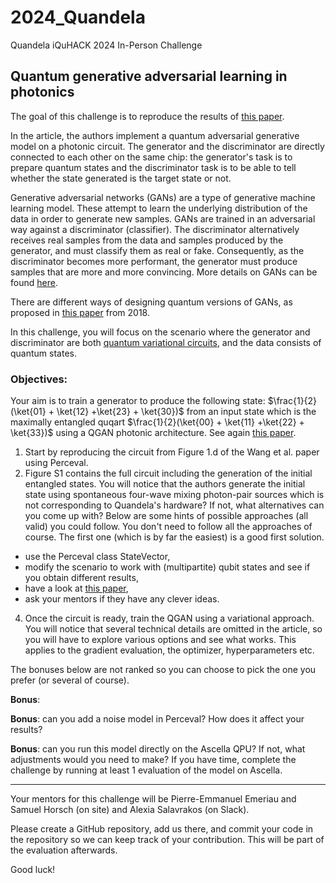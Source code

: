 # 2024_Quandela
Quandela iQuHACK 2024 In-Person Challenge


## Quantum generative adversarial learning in photonics

The goal of this challenge is to reproduce the results of [this paper](https://arxiv.org/abs/2310.00585). 

In the article, the authors implement a quantum adversarial generative model on a photonic circuit. The generator and the discriminator are directly connected to each other on the same chip: the generator's task is to prepare quantum states and the discriminator task is to be able to tell whether the state generated is the target state or not.

Generative adversarial networks (GANs) are a type of generative machine learning model. These attempt to learn the underlying distribution of the data in order to generate new samples. GANs are trained in an adversarial way against a discriminator (classifier). The discriminator alternatively receives real samples from the data and samples produced by the generator, and must classify them as real or fake. Consequently, as the discriminator becomes more performant, the generator must produce samples that are more and more convincing. More details on GANs can be found [here](https://developers.google.com/machine-learning/gan).

There are different ways of designing quantum versions of GANs, as proposed in [this paper](https://arxiv.org/abs/1804.09139) from 2018.

In this challenge, you will focus on the scenario where the generator and discriminator are both [quantum variational circuits](https://arxiv.org/abs/2012.09265), and the data consists of quantum states. 

### Objectives:
Your aim is to train a generator to produce the following state: $\frac{1}{2}(\ket{01} + \ket{12} +\ket{23} + \ket{30})$ from an input state which is the maximally entangled quqart $\frac{1}{2}(\ket{00} + \ket{11} +\ket{22} + \ket{33})$ using a QGAN photonic architecture. See again [this paper](https://arxiv.org/abs/2310.00585).

1. Start by reproducing the circuit from Figure 1.d of the Wang et al. paper using Perceval.
2. Figure S1 contains the full circuit including the generation of the initial entangled states. You will notice that the authors generate the initial state using spontaneous four-wave mixing photon-pair sources which is not corresponding to Quandela's hardware? If not, what alternatives can you come up with? Below are some hints of possible approaches (all valid) you could follow. You don't need to follow all the approaches of course. The first one (which is by far the easiest) is a good first solution.
 - use the Perceval class StateVector,
 - modify the scenario to work with (multipartite) qubit states and see if you obtain different results,
 - have a look at [this paper](https://arxiv.org/abs/2302.07357),
 - ask your mentors if they have any clever ideas.
   
4. Once the circuit is ready, train the QGAN using a variational approach. You will notice that several technical details are omitted in the article, so you will have to explore various options and see what works. This applies to the gradient evaluation, the optimizer, hyperparameters etc.

The bonuses below are not ranked so you can choose to pick the one you prefer (or several of course).

__Bonus__: 

__Bonus__: can you add a noise model in Perceval? How does it affect your results?

__Bonus__: can you run this model directly on the Ascella QPU? If not, what adjustments would you need to make? If you have time, complete the challenge by running at least 1 evaluation of the model on Ascella.


---
Your mentors for this challenge will be Pierre-Emmanuel Emeriau and Samuel Horsch (on site) and Alexia Salavrakos (on Slack).

Please create a GitHub repository, add us there, and commit your code in the repository so we can keep track of your contribution. This will be part of the evaluation afterwards.

Good luck!
